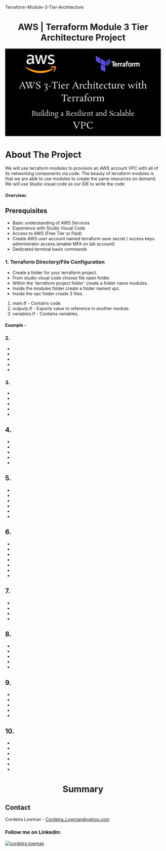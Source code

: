  Terraform-Module-3-Tier-Architecture

<h1 align="center">AWS | Terraform Module 3 Tier Architecture Project</h3>

![](https://github.com/CTheTechGuru/Terraform-Modules-3-Tier-Architecture/blob/main/Images/8.jpg)





<!-- PROJECT Details-->
# About The Project
We will use terraform modules to provision an AWS account VPC with all of its networking components via code. The beauty of terraform modules is that we are able to use modules to create the same resources on demand. 
We will use Studio visual code as our IDE to write the code 


#### Overview:



## Prerequisites


* Basic understanding of AWS Services
* Experience with Studio Visual Code
* Access to AWS (Free Tier or Paid)
* Create AWS user account named terraform save secret / access keys administrator access.(enable MFA on lab account)
* Dedicated terminal basic commands



### 1. Terraform Directory/File Configuration

* Create a folder for your terraform project.
* From studio visual code choose file open folder. 
* Within the 'terraform project folder' create a folder name modules.
* Inside the modules folder create a folder named vpc.
* Inside the vpc folder create 3 files.

 
 1. main.tf - Contains code.
 2. outputs.tf - Exports value to reference in another module.
 3. variables.tf - Contains variables.

#### Example -












### 2. 

*
*
*
*
*

  

  

### 3.

*
*
*
*
*



## 4.

*
*
*
*
*


 
## 5.

*
*
*
*
*
*




## 6.  

*
*
*
*
*
*
*


## 7. 
 
*
*
*
*


## 8. 

*
*
*
*
*


  
 
## 9. 

*
*
*
*
*




 
## 10.

*
*
*
*
*
*


<h1 align="center">Summary</h3>







<!-- CONTACT -->
## Contact

Cordelra Lowman - Cordelra_Lowman@yahoo.com

<h3 align="left">Follow me on Linkedin:</h3>
<p align="left">
<a href="https://linkedin.com/in/cordelra lowman" target="blank"><img align="center" src="https://raw.githubusercontent.com/rahuldkjain/github-profile-readme-generator/master/src/images/icons/Social/linked-in-alt.svg" alt="cordelra lowman" height="30" width="40" /></a>
</p>






